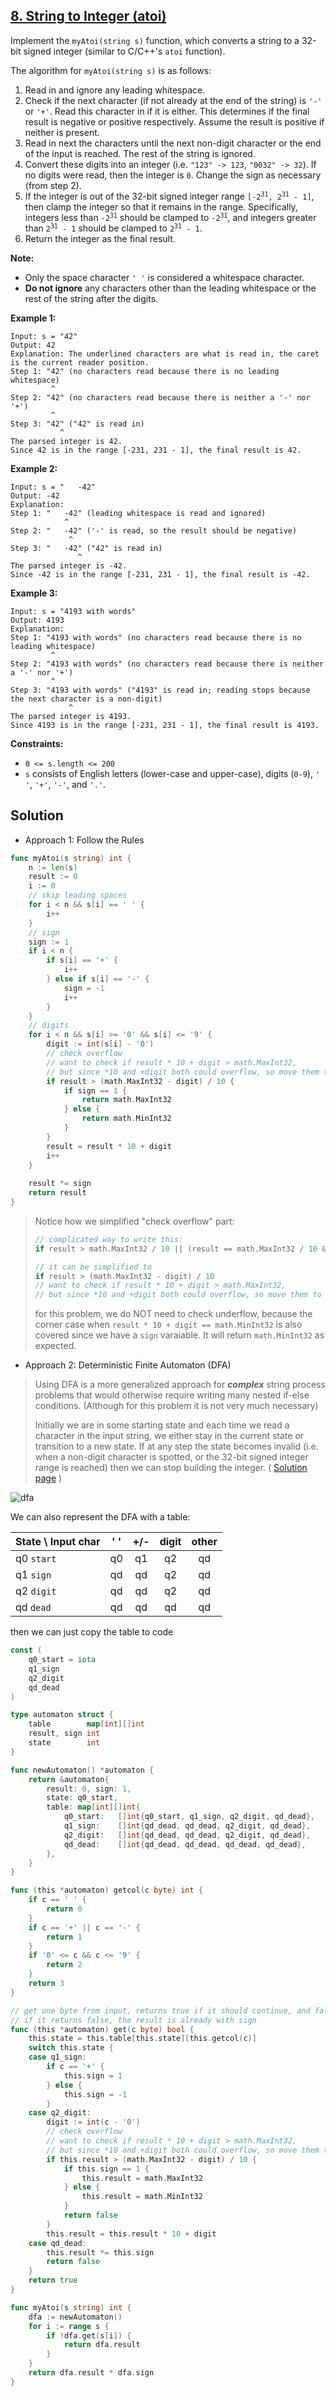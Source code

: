 ## [8. String to Integer (atoi)](https://leetcode.com/problems/string-to-integer-atoi/)


Implement the `myAtoi(string s)` function, which converts a string to a 32-bit signed integer (similar to C/C++'s `atoi` function).

The algorithm for `myAtoi(string s)` is as follows:

1.  Read in and ignore any leading whitespace.
2.  Check if the next character (if not already at the end of the string) is `'-'` or `'+'`. Read this character in if it is either. This determines if the final result is negative or positive respectively. Assume the result is positive if neither is present.
3.  Read in next the characters until the next non-digit character or the end of the input is reached. The rest of the string is ignored.
4.  Convert these digits into an integer (i.e. `"123" -> 123`, `"0032" -> 32`). If no digits were read, then the integer is `0`. Change the sign as necessary (from step 2).
5.  If the integer is out of the 32-bit signed integer range <code>[-2<sup>31</sup>, 2<sup>31</sup> - 1]</code>, then clamp the integer so that it remains in the range. Specifically, integers less than <code>-2<sup>31</sup></code> should be clamped to <code>-2<sup>31</sup></code>, and integers greater than <code>2<sup>31</sup> - 1</code> should be clamped to <code>2<sup>31</sup> - 1</code>.
6.  Return the integer as the final result.

**Note:**

*   Only the space character `' '` is considered a whitespace character.
*   **Do not ignore** any characters other than the leading whitespace or the rest of the string after the digits.

**Example 1:**

```
Input: s = "42"
Output: 42
Explanation: The underlined characters are what is read in, the caret is the current reader position.
Step 1: "42" (no characters read because there is no leading whitespace)
         ^
Step 2: "42" (no characters read because there is neither a '-' nor '+')
         ^
Step 3: "42" ("42" is read in)
           ^
The parsed integer is 42.
Since 42 is in the range [-231, 231 - 1], the final result is 42.
```

**Example 2:**

```
Input: s = "   -42"
Output: -42
Explanation:
Step 1: "   -42" (leading whitespace is read and ignored)
            ^
Step 2: "   -42" ('-' is read, so the result should be negative)
             ^
Step 3: "   -42" ("42" is read in)
               ^
The parsed integer is -42.
Since -42 is in the range [-231, 231 - 1], the final result is -42.
```

**Example 3:**

```
Input: s = "4193 with words"
Output: 4193
Explanation:
Step 1: "4193 with words" (no characters read because there is no leading whitespace)
         ^
Step 2: "4193 with words" (no characters read because there is neither a '-' nor '+')
         ^
Step 3: "4193 with words" ("4193" is read in; reading stops because the next character is a non-digit)
             ^
The parsed integer is 4193.
Since 4193 is in the range [-231, 231 - 1], the final result is 4193.
```

**Constraints:**

*   `0 <= s.length <= 200`
*   `s` consists of English letters (lower-case and upper-case), digits (`0-9`), `' '`, `'+'`, `'-'`, and `'.'`.



## Solution

- Approach 1: Follow the Rules

```go
func myAtoi(s string) int {
	n := len(s)
	result := 0
	i := 0
	// skip leading spaces
	for i < n && s[i] == ' ' {
		i++
	}
	// sign
	sign := 1
	if i < n {
		if s[i] == '+' {
			i++
		} else if s[i] == '-' {
			sign = -1
			i++
		}
	}
	// digits
	for i < n && s[i] >= '0' && s[i] <= '9' {
		digit := int(s[i] - '0')
		// check overflow
		// want to check if result * 10 + digit > math.MaxInt32,
		// but since *10 and +digit both could overflow, so move them to right side
		if result > (math.MaxInt32 - digit) / 10 {
			if sign == 1 {
				return math.MaxInt32
			} else {
				return math.MinInt32
			}
		}
		result = result * 10 + digit
		i++
	}
	
	result *= sign
	return result
}
```

> Notice how we simplified "check overflow" part:
>
> ```go
> // complicated way to write this:
> if result > math.MaxInt32 / 10 || (result == math.MaxInt32 / 10 && digit > math.MaxInt32 % 10)
> 
> // it can be simplified to
> if result > (math.MaxInt32 - digit) / 10
> // want to check if result * 10 + digit > math.MaxInt32,
> // but since *10 and +digit both could overflow, so move them to right side
> 
> ```
>
> for this problem, we do NOT need to check underflow, because the corner case when `result * 10 + digit == math.MinInt32` is also covered since we have a `sign` varaiable. It will return `math.MinInt32` as expected.



- Approach 2: Deterministic Finite Automaton (DFA)

> Using DFA is a more generalized approach for ***complex*** string process problems that would otherwise require writing many nested if-else conditions. (Although for this problem it is not very much necessary)
>
> Initially we are in some starting state and each time we read a character in the input string, we either stay in the current state or transition to a new state. If at any step the state becomes invalid (i.e. when a non-digit character is spotted, or the 32-bit signed integer range is reached) then we can stop building the integer. ( [Solution page](https://leetcode.com/problems/string-to-integer-atoi/solution/) )

![dfa](_image/Slide10.JPG)

We can also represent the DFA with a table:

| State  \  Input char | ' '  | +/-  | digit | other |
| -------------------- | :--: | :--: | :---: | :---: |
| q0 `start`           |  q0  |  q1  |  q2   |  qd   |
| q1 `sign`            |  qd  |  qd  |  q2   |  qd   |
| q2 `digit`           |  qd  |  qd  |  q2   |  qd   |
| qd `dead`            |  qd  |  qd  |  qd   |  qd   |

then we can just copy the table to code

```go
const (
	q0_start = iota
	q1_sign
	q2_digit
	qd_dead
)

type automaton struct {
	table        map[int][]int
	result, sign int
	state        int
}

func newAutomaton() *automaton {
	return &automaton{
		result: 0, sign: 1,
		state: q0_start,
		table: map[int][]int{
			q0_start:	[]int{q0_start, q1_sign, q2_digit, qd_dead},
			q1_sign:	[]int{qd_dead, qd_dead, q2_digit, qd_dead},
			q2_digit:	[]int{qd_dead, qd_dead, q2_digit, qd_dead},
			qd_dead:	[]int{qd_dead, qd_dead, qd_dead, qd_dead},
		},
	}
}

func (this *automaton) getcol(c byte) int {
	if c == ' ' {
		return 0
	}
	if c == '+' || c == '-' {
		return 1
	}
	if '0' <= c && c <= '9' {
		return 2
	}
	return 3
}

// get one byte from input, returns true if it should continue, and false otherwise.
// if it returns false, the result is already with sign
func (this *automaton) get(c byte) bool {
	this.state = this.table[this.state][this.getcol(c)]
	switch this.state {
	case q1_sign:
		if c == '+' {
			this.sign = 1
		} else {
			this.sign = -1
		}
	case q2_digit:
		digit := int(c - '0')
		// check overflow
		// want to check if result * 10 + digit > math.MaxInt32,
		// but since *10 and +digit both could overflow, so move them to right side
		if this.result > (math.MaxInt32 - digit) / 10 {
			if this.sign == 1 {
				this.result = math.MaxInt32
			} else {
				this.result = math.MinInt32
			}
			return false
		}
		this.result = this.result * 10 + digit
	case qd_dead:
		this.result *= this.sign
		return false
	}
	return true
}

func myAtoi(s string) int {
	dfa := newAutomaton()
	for i := range s {
		if !dfa.get(s[i]) {
			return dfa.result
		}
	}
	return dfa.result * dfa.sign
}
```

